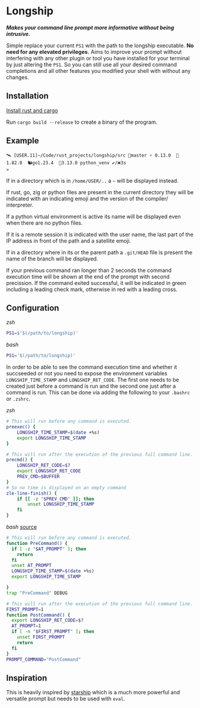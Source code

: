 # Longship

***Makes your command line prompt more informative without being intrusive.***


Simple replace your current `PS1` with the path to the longship executable.
**No need for any elevated privileges.**
Aims to improve your prompt without interfering with any other plugin or tool you have installed for your terminal by just altering the `PS1`.
So you can still use all your desired command completions and all other features you modified your shell with without any changes.

## Installation
[Install rust and cargo](https://www.rust-lang.org/tools/install)

Run `cargo build --release` to create a binary of the program.


## Example
```
🛰 [USER.11]~/Code/rust_projects/longship/src 🌿master ⚡ 0.13.0  🦀1.82.0  🐿️go1.23.4  🐍3.13.0 python_venv ✔/❌3s
»
```

If in a directory which is in `/home/USER/..` a `~` will be displayed instead.

If rust, go, zig or python files are present in the current directory they will be indicated
with an indicating emoji and the version of the compiler/ interpreter.

If a python virtual environment is active its name will be displayed even when there are
no python files.

If it is a remote session it is indicated with the user name, the last part of the IP
address in front of the path and a satellite emoji.

If in a directory where in its or the parent path a `.git/HEAD` file is present the name
of the branch will be displayed.

If your previous command ran longer than 2 seconds the command execution time will be shown at the end of the prompt with second precission. If the command exited successful, it will be indicated in green including a leading check mark, otherwise in red with a leading cross.

## Configuration
*zsh*
```zsh
PS1=$'$(/path/to/longship)'
```
*bash*
```bash
PS1='$(/path/to/longship)'
```

In order to be able to see the command execution time and whether it succseeded or not you need to expose the environment variables `LONGSHIP_TIME_STAMP` and `LONGSHIP_RET_CODE`. The first one needs to be created just before a command is run and the second one just after a command is run. This can be done via adding the following to your `.bashrc` or `.zshrc`.

*zsh*
```zsh
# This will run before any command is executed.
preexec() {
    LONGSHIP_TIME_STAMP=$(date +%s)
    export LONGSHIP_TIME_STAMP
}

# This will run after the execution of the previous full command line.
precmd() {
    LONGSHIP_RET_CODE=$?
    export LONGSHIP_RET_CODE
    PREV_CMD=$BUFFER
}
# So no time is displayed on an empty command
zle-line-finish() {
    if [[ -z "$PREV_CMD" ]]; then
        unset LONGSHIP_TIME_STAMP
    fi
}
```
*bash* [source](https://jichu4n.com/posts/debug-trap-and-prompt_command-in-bash/)
```bash
# This will run before any command is executed.
function PreCommand() {
  if [ -z "$AT_PROMPT" ]; then
    return
  fi
  unset AT_PROMPT
  LONGSHIP_TIME_STAMP=$(date +%s)
  export LONGSHIP_TIME_STAMP

}
trap "PreCommand" DEBUG

# This will run after the execution of the previous full command line.
FIRST_PROMPT=1
function PostCommand() {
  export LONGSHIP_RET_CODE=$?
  AT_PROMPT=1
  if [ -n "$FIRST_PROMPT" ]; then
    unset FIRST_PROMPT
    return
  fi
}
PROMPT_COMMAND="PostCommand"

```


## Inspiration
This is heavily inspired by [starship](https://github.com/starship/starship/tree/master) which is a much more powerful and versatile prompt but needs to be used with `eval`.
